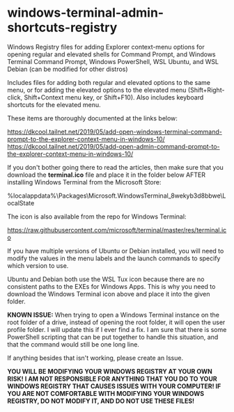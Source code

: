 # windows-terminal-admin-shortcuts-registry
Windows Registry files for adding Explorer context-menu options for opening regular and elevated shells for Command Prompt, and Windows Terminal Command Prompt, Windows PowerShell, WSL Ubuntu, and WSL Debian (can be modified for other distros)

Includes files for adding both regular and elevated options to the same menu, or for adding the elevated options to the elevated menu (Shift+Right-click, Shift+Context menu key, or Shift+F10). Also includes keyboard shortcuts for the elevated menu.

These items are thoroughly documented at the links below:

https://dkcool.tailnet.net/2019/05/add-open-windows-terminal-command-prompt-to-the-explorer-context-menu-in-windows-10/
https://dkcool.tailnet.net/2019/05/add-open-admin-command-prompt-to-the-explorer-context-menu-in-windows-10/

If you don't bother going there to read the articles, then make sure that you download the **terminal.ico** file and place it in the folder below AFTER installing Windows Terminal from the Microsoft Store:

%localappdata%\Packages\Microsoft.WindowsTerminal_8wekyb3d8bbwe\LocalState

The icon is also available from the repo for Windows Terminal:

https://raw.githubusercontent.com/microsoft/terminal/master/res/terminal.ico

If you have multiple versions of Ubuntu or Debian installed, you will need to modify the values in the menu labels and the launch commands to specify which version to use.

Ubuntu and Debian both use the WSL Tux icon because there are no consistent paths to the EXEs for Windows Apps. This is why you need to download the Windows Terminal icon above and place it into the given folder.

**KNOWN ISSUE:** When trying to open a Windows Terminal instance on the root folder of a drive, instead of opening the root folder, it will open the user profile folder. I will update this if I ever find a fix. I am sure that there is some PowerShell scripting that can be put together to handle this situation, and that the command would still be one long line.

If anything besides that isn't working, please create an Issue.

**YOU WILL BE MODIFYING YOUR WINDOWS REGISTRY AT YOUR OWN RISK! I AM NOT RESPONSIBLE FOR ANYTHING THAT YOU DO TO YOUR WINDOWS REGISTRY THAT CAUSES ISSUES WITH YOUR COMPUTER! IF YOU ARE NOT COMFORTABLE WITH MODIFYING YOUR WINDOWS REGISTRY, DO NOT MODIFY IT, AND DO NOT USE THESE FILES!**
